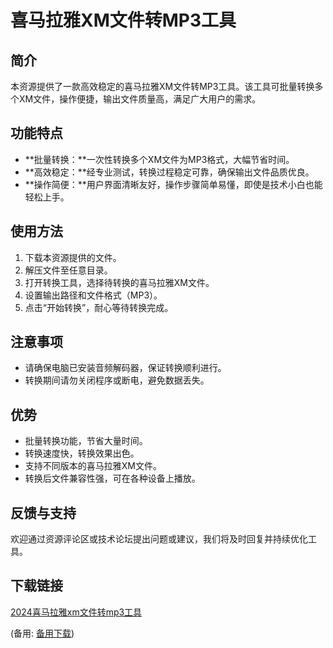  # 喜马拉雅XM文件转MP3工具

 ## 简介
 本资源提供了一款高效稳定的喜马拉雅XM文件转MP3工具。该工具可批量转换多个XM文件，操作便捷，输出文件质量高，满足广大用户的需求。

 ## 功能特点
 - **批量转换：**一次性转换多个XM文件为MP3格式，大幅节省时间。
 - **高效稳定：**经专业测试，转换过程稳定可靠，确保输出文件品质优良。
 - **操作简便：**用户界面清晰友好，操作步骤简单易懂，即使是技术小白也能轻松上手。

 ## 使用方法
 1. 下载本资源提供的文件。
 2. 解压文件至任意目录。
 3. 打开转换工具，选择待转换的喜马拉雅XM文件。
 4. 设置输出路径和文件格式（MP3）。
 5. 点击“开始转换”，耐心等待转换完成。

 ## 注意事项
 - 请确保电脑已安装音频解码器，保证转换顺利进行。
 - 转换期间请勿关闭程序或断电，避免数据丢失。

 ## 优势
 - 批量转换功能，节省大量时间。
 - 转换速度快，转换效果出色。
 - 支持不同版本的喜马拉雅XM文件。
 - 转换后文件兼容性强，可在各种设备上播放。

 ## 反馈与支持
 欢迎通过资源评论区或技术论坛提出问题或建议，我们将及时回复并持续优化工具。

 ## 下载链接
 [2024喜马拉雅xm文件转mp3工具](https://pan.quark.cn/s/2cd5aafd587a) 

 (备用: [备用下载](https://pan.baidu.com/s/17OQtVaXmiALsPaAfnZ1nkw?pwd=1234))
